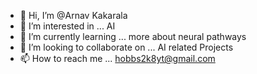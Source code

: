 - 👋 Hi, I’m @Arnav Kakarala
- 👀 I’m interested in ... AI
- 🌱 I’m currently learning ... more about neural pathways
- 💞️ I’m looking to collaborate on ... AI related Projects
- 📫 How to reach me ... hobbs2k8yt@gmail.com

<!---
Hobbs2k8/Hobbs2k8 is a ✨ special ✨ repository because its `README.md` (this file) appears on your GitHub profile.
You can click the Preview link to take a look at your changes.
--->
